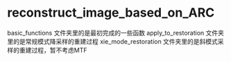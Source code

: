reconstruct_image_based_on_ARC
==============================
basic_functions				文件夹里的是最初完成的一些函数
apply_to_restoration		文件夹里的是常规模式降采样的重建过程
xie_mode_restoration		文件夹里的是斜模式采样的重建过程，暂不考虑MTF
